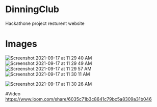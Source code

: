 # DinningClub
Hackathone project resturent website
# Images

![Screenshot 2021-09-17 at 11 29 40 AM](https://user-images.githubusercontent.com/76033808/133736550-ffcc1ad6-9252-4829-b77c-e77275b76745.png)
![Screenshot 2021-09-17 at 11 29 49 AM](https://user-images.githubusercontent.com/76033808/133736529-4250a378-b347-4989-b7ac-e1721b40619a.png)
![Screenshot 2021-09-17 at 11 29 57 AM](https://user-images.githubusercontent.com/76033808/133736535-cdb69dc3-bd5a-4abb-9335-35eea3790d0d.png)
![Screenshot 2021-09-17 at 11 30 11 AM](https://user-images.githubusercontent.com/76033808/133736540-29dad088-a689-48f3-949e-55b5ef1f4414.png)

![Screenshot 2021-09-17 at 11 30 26 AM](https://user-images.githubusercontent.com/76033808/133736513-7c173a64-8f48-4733-8965-b61639f12277.png)

#Video
https://www.loom.com/share/6035c71b3c8641c79bc5a8309a31b046
